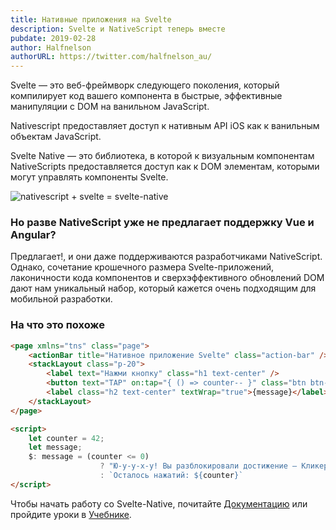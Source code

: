 ```yaml
---
title: Нативные приложения на Svelte
description: Svelte и NativeScript теперь вместе
pubdate: 2019-02-28
author: Halfnelson
authorURL: https://twitter.com/halfnelson_au/
---
```


Svelte — это веб-фреймворк следующего поколения, который компилирует код вашего компонента в быстрые, эффективные манипуляции с DOM на ванильном JavaScript.

Nativescript предоставляет доступ к нативным API iOS как к ванильным объектам JavaScript.

Svelte Native — это библиотека, в которой к визуальным компонентам NativeScripts предоставляется доступ как к DOM элементам, которыми могут управлять компоненты Svelte.

![nativescript + svelte = svelte-native](/logos_combined.svg)


### Но разве NativeScript уже не предлагает поддержку Vue и Angular?

Предлагает!, и они даже поддерживаются разработчиками NativeScript. Однако, сочетание крошечного размера  Svelte-приложений, лаконичности кода компонентов и сверхэффективного обновлений DOM дают нам уникальный набор, который кажется очень подходящим для мобильной разработки.


### На что это похоже

```html
<page xmlns="tns" class="page">
    <actionBar title="Нативное приложение Svelte" class="action-bar" />
    <stackLayout class="p-20">
        <label text="Нажми кнопку" class="h1 text-center" />
        <button text="TAP" on:tap="{ () => counter-- }" class="btn btn-primary btn-active" />
        <label class="h2 text-center" textWrap="true">{message}</label>
    </stackLayout>
</page>

<script>
    let counter = 42;
    let message;
    $: message = (counter <= 0)
                    ? "Ю-у-у-х-у! Вы разблокировали достижение — Кликер Svelte-Native!"
                    : `Осталось нажатий: ${counter}`
</script>
```

Чтобы начать работу со Svelte-Native, почитайте [Документацию](/docs) или пройдите уроки в [Учебнике](/tutorial).

